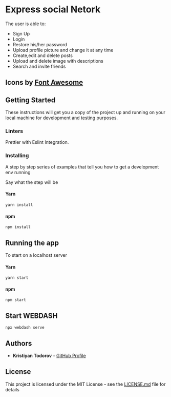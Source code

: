 # Express social Netork 

The user is able to:
* Sign Up 
* Login
* Restore his/her password
* Upload profile picture and change it at any time
* Create,edit and delete posts
* Upload and delete image with descriptions
* Search and invite friends

## Icons by [Font Awesome](https://fontawesome.com/)

## Getting Started


These instructions will get you a copy of the project up and running on your local machine for development and testing purposes.


### Linters

Prettier with Eslint Integration.


### Installing

A step by step series of examples that tell you how to get a development env running

Say what the step will be

#### Yarn

```
yarn install
```

#### npm

```
npm install
```

## Running the app

To start on a localhost server

#### Yarn

```
yarn start
```

#### npm

```
npm start
```

## Start WEBDASH

```
npx webdash serve
```

## Authors

- **Kristiyan Todorov** - [GitHub Profile](https://github.com/krisScript)

## License

This project is licensed under the MIT License - see the [LICENSE.md](LICENSE.md) file for details
